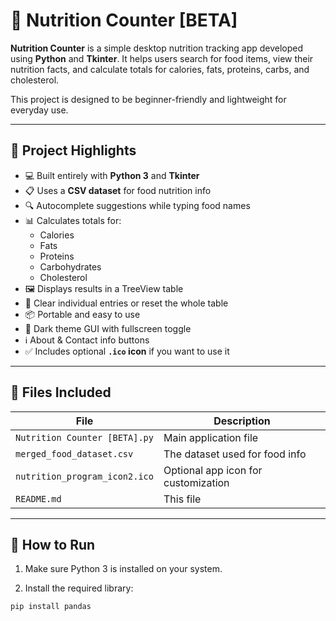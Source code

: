# 🥗 Nutrition Counter [BETA]

**Nutrition Counter** is a simple desktop nutrition tracking app developed using **Python** and **Tkinter**. It helps users search for food items, view their nutrition facts, and calculate totals for calories, fats, proteins, carbs, and cholesterol.

This project is designed to be beginner-friendly and lightweight for everyday use.

---

## 🧠 Project Highlights

- 💻 Built entirely with **Python 3** and **Tkinter**
- 📋 Uses a **CSV dataset** for food nutrition info
- 🔍 Autocomplete suggestions while typing food names
- 📊 Calculates totals for:
  - Calories
  - Fats
  - Proteins
  - Carbohydrates
  - Cholesterol
- 🖼️ Displays results in a TreeView table
- 🧼 Clear individual entries or reset the whole table
- 📦 Portable and easy to use
- 🎨 Dark theme GUI with fullscreen toggle
- ℹ️ About & Contact info buttons
- ✅ Includes optional **`.ico` icon** if you want to use it

---

## 📂 Files Included

| File                              | Description                           |
|-----------------------------------|---------------------------------------|
| `Nutrition Counter [BETA].py`     | Main application file                 |
| `merged_food_dataset.csv`         | The dataset used for food info        |
| `nutrition_program_icon2.ico`     | Optional app icon for customization   |
| `README.md`                       | This file                             |

---

## 🚀 How to Run

1. Make sure Python 3 is installed on your system.

2. Install the required library:

```bash
pip install pandas
